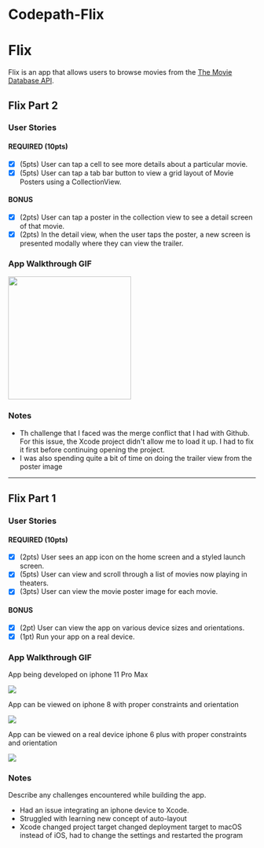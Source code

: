 # Codepath-Flix
# Flix

Flix is an app that allows users to browse movies from the [The Movie Database API](http://docs.themoviedb.apiary.io/#).


## Flix Part 2

### User Stories

#### REQUIRED (10pts)
- [x] (5pts) User can tap a cell to see more details about a particular movie.
- [x] (5pts) User can tap a tab bar button to view a grid layout of Movie Posters using a CollectionView.

#### BONUS
- [x] (2pts) User can tap a poster in the collection view to see a detail screen of that movie.
- [x] (2pts) In the detail view, when the user taps the poster, a new screen is presented modally where they can view the trailer.

### App Walkthrough GIF


<img src="http://g.recordit.co/2H7bkQiY3m.gif" width=250><br>

### Notes
- Th challenge that I faced was the merge conflict that I had with Github.
For this issue, the Xcode project didn't allow me to load it up. I had to fix it 
first before continuing opening the project. 
- I was also spending quite a bit of time on doing the trailer view from the poster image 
---

## Flix Part 1

### User Stories

#### REQUIRED (10pts)
- [x] (2pts) User sees an app icon on the home screen and a styled launch screen.
- [x] (5pts) User can view and scroll through a list of movies now playing in theaters.
- [x] (3pts) User can view the movie poster image for each movie.

#### BONUS
- [x] (2pt) User can view the app on various device sizes and orientations.
- [x] (1pt) Run your app on a real device.

### App Walkthrough GIF

App being developed on iphone 11 Pro Max

<img src="http://g.recordit.co/m3CLDINetV.gif" />

App can be viewed on iphone 8 with proper constraints and orientation

<img src="http://g.recordit.co/TSWFhEKAKo.gif" />

App can be viewed on a real device iphone 6 plus with proper constraints and orientation

<img src="http://g.recordit.co/VYZgrx7AaY.gif">

### Notes
Describe any challenges encountered while building the app.

- Had an issue integrating an iphone device to Xcode. 
- Struggled with learning new concept of auto-layout
- Xcode changed project target changed deployment target to macOS instead of iOS, had to change the settings and restarted the program
